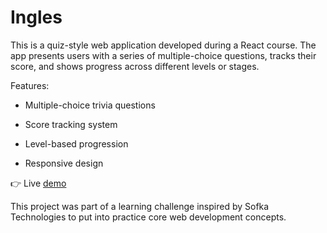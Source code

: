 # Ingles
This is a quiz-style web application developed during a React course. The app presents users with a series of multiple-choice questions, tracks their score, and shows progress across different levels or stages.

Features:

- Multiple-choice trivia questions

- Score tracking system

- Level-based progression

- Responsive design

👉 Live [demo](https://guskpo20.github.io/Quiz-Sofka)

This project was part of a learning challenge inspired by Sofka Technologies to put into practice core web development concepts.

